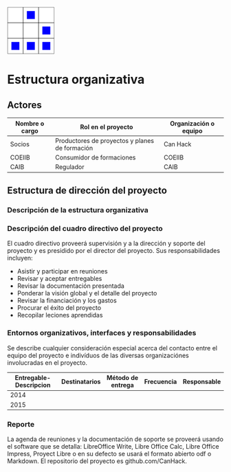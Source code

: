 [logo]:/art/logo/canhack.png
[about_logo]:/art/logo/logo.md
[![Nuestro logo][logo]][about_logo]


Estructura organizativa
==================

Actores
--------------

Nombre o cargo | Rol en el proyecto | Organización o equipo
---------- | ------- | -------------------
Socios | Productores de proyectos y planes de formación | Can Hack
COEIIB | Consumidor de formaciones | COEIIB
CAIB | Regulador | CAIB



Estructura de dirección del proyecto
--------------

### Descripción de la estructura organizativa



### Descripción del cuadro directivo del proyecto

El cuadro directivo proveerá supervisión y a la dirección y soporte del
proyecto y es presidido por el director del proyecto. Sus responsabilidades
incluyen:

* Asistir y participar en reuniones
* Revisar y aceptar entregables
* Revisar la documentación presentada
* Ponderar la visión global y el detalle del proyecto
* Revisar la financiación y los gastos
* Procurar el éxito del proyecto
* Recopilar leciones aprendidas



### Entornos organizativos, interfaces y responsabilidades

Se describe cualquier consideración especial acerca del contacto entre el
equipo del proyecto e indivíduos de las diversas organizaciónes involucradas
en el proyecto.


Entregable-Descripcion | Destinatarios | Método de entrega | Frecuencia | Responsable
---------- | ------- | ------------------- | ------ | -----
2014 |  |  |  |
2015 |  |  |  |


### Reporte

La agenda de reuniones y la documentación de soporte se proveerá usando
el software que se detalla: LibreOffice Write, Libre Office Calc, Libre Office Impress,
Proyect Libre o en su defecto se usará el formato abierto odf o Markdown.
El repositorio del proyecto es github.com/CanHack.
